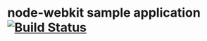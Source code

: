 # node-webkit sample application [![Build Status](https://travis-ci.org/ba0918/nw-sample.svg?branch=master)](https://travis-ci.org/ba0918/nw-sample)
